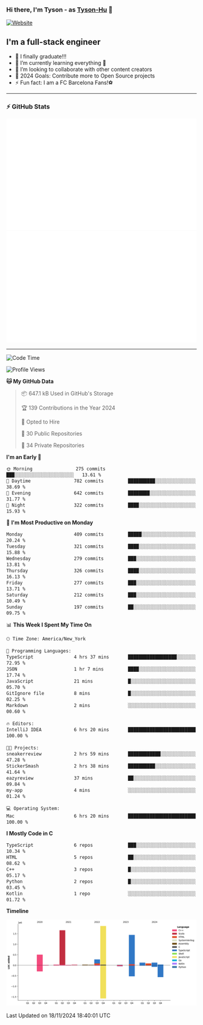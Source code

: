 ### Hi there, I'm Tyson - as [Tyson-Hu][website] 👋

[![Website](https://img.shields.io/website?label=Tianzhe.me&style=for-the-badge&url=https%3A%2F%2Ftianzhe.me)](https://tianzhe.me)


## I'm a full-stack engineer

- 🔭 I finally graduate!!!
- 🌱 I’m currently learning everything 🤣
- 👯 I’m looking to collaborate with other content creators
- 🥅 2024 Goals: Contribute more to Open Source projects
- ⚡ Fun fact: I am a FC Barcelona Fans!⚽️

---

### ⚡️ GitHub Stats
![](https://raw.githubusercontent.com/Tyson-Hu/github-stats-card/master/generated/overview.svg)
![](https://raw.githubusercontent.com/Tyson-Hu/github-stats-card/master/generated/languages.svg)

---

<!--START_SECTION:waka-->
![Code Time](http://img.shields.io/badge/Code%20Time-262%20hrs%2021%20mins-blue)

![Profile Views](http://img.shields.io/badge/Profile%20Views-0-blue)

**🐱 My GitHub Data** 

> 📦 647.1 kB Used in GitHub's Storage 
 > 
> 🏆 139 Contributions in the Year 2024
 > 
> 💼 Opted to Hire
 > 
> 📜 30 Public Repositories 
 > 
> 🔑 34 Private Repositories 
 > 
**I'm an Early 🐤** 

```text
🌞 Morning                275 commits         ███░░░░░░░░░░░░░░░░░░░░░░   13.61 % 
🌆 Daytime                782 commits         ██████████░░░░░░░░░░░░░░░   38.69 % 
🌃 Evening                642 commits         ████████░░░░░░░░░░░░░░░░░   31.77 % 
🌙 Night                  322 commits         ████░░░░░░░░░░░░░░░░░░░░░   15.93 % 
```
📅 **I'm Most Productive on Monday** 

```text
Monday                   409 commits         █████░░░░░░░░░░░░░░░░░░░░   20.24 % 
Tuesday                  321 commits         ████░░░░░░░░░░░░░░░░░░░░░   15.88 % 
Wednesday                279 commits         ███░░░░░░░░░░░░░░░░░░░░░░   13.81 % 
Thursday                 326 commits         ████░░░░░░░░░░░░░░░░░░░░░   16.13 % 
Friday                   277 commits         ███░░░░░░░░░░░░░░░░░░░░░░   13.71 % 
Saturday                 212 commits         ███░░░░░░░░░░░░░░░░░░░░░░   10.49 % 
Sunday                   197 commits         ██░░░░░░░░░░░░░░░░░░░░░░░   09.75 % 
```


📊 **This Week I Spent My Time On** 

```text
🕑︎ Time Zone: America/New_York

💬 Programming Languages: 
TypeScript               4 hrs 37 mins       ██████████████████░░░░░░░   72.95 % 
JSON                     1 hr 7 mins         ████░░░░░░░░░░░░░░░░░░░░░   17.74 % 
JavaScript               21 mins             █░░░░░░░░░░░░░░░░░░░░░░░░   05.70 % 
GitIgnore file           8 mins              █░░░░░░░░░░░░░░░░░░░░░░░░   02.25 % 
Markdown                 2 mins              ░░░░░░░░░░░░░░░░░░░░░░░░░   00.60 % 

🔥 Editors: 
IntelliJ IDEA            6 hrs 20 mins       █████████████████████████   100.00 % 

🐱‍💻 Projects: 
sneakerreview            2 hrs 59 mins       ████████████░░░░░░░░░░░░░   47.28 % 
StickerSmash             2 hrs 38 mins       ██████████░░░░░░░░░░░░░░░   41.64 % 
eazyreview               37 mins             ██░░░░░░░░░░░░░░░░░░░░░░░   09.84 % 
my-app                   4 mins              ░░░░░░░░░░░░░░░░░░░░░░░░░   01.24 % 

💻 Operating System: 
Mac                      6 hrs 20 mins       █████████████████████████   100.00 % 
```

**I Mostly Code in C** 

```text
TypeScript               6 repos             ███░░░░░░░░░░░░░░░░░░░░░░   10.34 % 
HTML                     5 repos             ██░░░░░░░░░░░░░░░░░░░░░░░   08.62 % 
C++                      3 repos             █░░░░░░░░░░░░░░░░░░░░░░░░   05.17 % 
Python                   2 repos             █░░░░░░░░░░░░░░░░░░░░░░░░   03.45 % 
Kotlin                   1 repo              ░░░░░░░░░░░░░░░░░░░░░░░░░   01.72 % 
```



**Timeline**

![Lines of Code chart](https://raw.githubusercontent.com/Tyson-Hu/Tyson-Hu/main/assets/bar_graph.png)


 Last Updated on 18/11/2024 18:40:01 UTC
<!--END_SECTION:waka-->


[website]: https://github.com/Tyson-Hu
